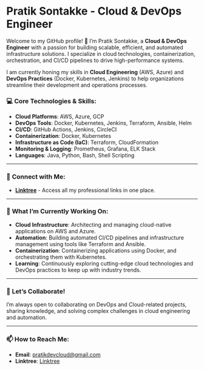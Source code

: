 # Pratik Sontakke - Cloud & DevOps Engineer

Welcome to my GitHub profile! 👋 I’m Pratik Sontakke, a **Cloud & DevOps Engineer** with a passion for building scalable, efficient, and automated infrastructure solutions. I specialize in cloud technologies, containerization, orchestration, and CI/CD pipelines to drive high-performance systems.

I am currently honing my skills in **Cloud Engineering** (AWS, Azure) and **DevOps Practices** (Docker, Kubernetes, Jenkins) to help organizations streamline their development and operations processes.

### 💻 **Core Technologies & Skills**:
- **Cloud Platforms**: AWS, Azure, GCP
- **DevOps Tools**: Docker, Kubernetes, Jenkins, Terraform, Ansible, Helm
- **CI/CD**: GitHub Actions, Jenkins, CircleCI
- **Containerization**: Docker, Kubernetes
- **Infrastructure as Code (IaC)**: Terraform, CloudFormation
- **Monitoring & Logging**: Prometheus, Grafana, ELK Stack
- **Languages**: Java, Python, Bash, Shell Scripting

---

### 🔗 **Connect with Me**:
- **[Linktree](https://67668635218ce2ca05f9bc5a--timely-caramel-6cc354.netlify.app/)** - Access all my professional links in one place.

---

### 🌱 **What I’m Currently Working On**:
- **Cloud Infrastructure**: Architecting and managing cloud-native applications on AWS and Azure.
- **Automation**: Building automated CI/CD pipelines and infrastructure management using tools like Terraform and Ansible.
- **Containerization**: Containerizing applications using Docker, and orchestrating them with Kubernetes.
- **Learning**: Continuously exploring cutting-edge cloud technologies and DevOps practices to keep up with industry trends.

---

### 🚀 **Let’s Collaborate!**  
I’m always open to collaborating on DevOps and Cloud-related projects, sharing knowledge, and solving complex challenges in cloud engineering and automation.

---

### 📫 **How to Reach Me**:  
- **Email**: pratikdevcloud@gmail.com 
- **Linktree**: [Linktree](https://67668635218ce2ca05f9bc5a--timely-caramel-6cc354.netlify.app/)
